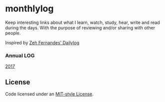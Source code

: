 ﻿# monthlylog

Keep interesting links about what I learn, watch, study, hear, write and read during the days. With the purpose of reviewing and/or sharing with other people.

Inspired by [Zeh Fernandes' Dailylog](https://github.com/zehfernandes/dailylog/)


### Annual LOG
[2017](2017/README.md)

## License
Code licensed under an [MIT-style License](LICENSE).
